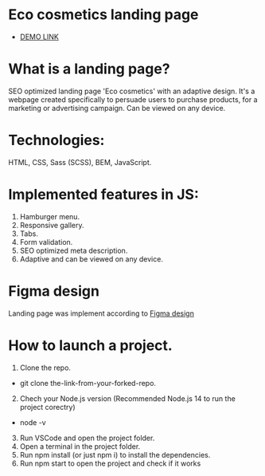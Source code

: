 # Eco cosmetics landing page
- [DEMO LINK](https://vladyslava-buzova.github.io/Eco-cosmetics/)

# What is a landing page?
SEO optimized landing page 'Eco cosmetics' with an adaptive design.
It's a webpage created specifically to persuade users to purchase products, for a marketing or advertising campaign.
Can be viewed on any device.

# Technologies:
HTML, CSS, Sass (SCSS), BEM, JavaScript.

# Implemented features in JS:
1. Hamburger menu.
2. Responsive gallery.
3. Tabs.
4. Form validation.
5. SEO optimized meta description.
6. Adaptive and can be viewed on any device.

# Figma design
Landing page was implement according to
[Figma design](https://www.figma.com/file/JssZ43sciNf3WY4UGjFy6I/Brand-of-eco-cosmetics-_FE-students-(Copy)?node-id=21779%3A2&t=i8UF0JQ3qgRCeZuf-0)

# How to launch a project.
1. Clone the repo.
  - git clone the-link-from-your-forked-repo.
2. Chech your Node.js version (Recommended Node.js 14 to run the project corectry)
  - node -v
3. Run VSCode and open the project folder.
4. Open a terminal in the project folder.
5. Run npm install (or just npm i) to install the dependencies.
6. Run npm start to open the project and check if it works


